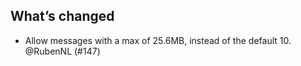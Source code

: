 ## What’s changed

- Allow messages with a max of 25.6MB, instead of the default 10. @RubenNL (#147)
